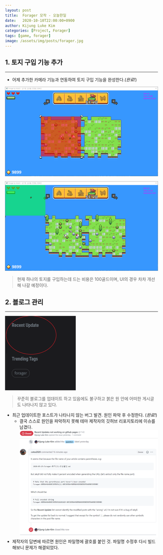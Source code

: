 ```yaml
---
layout: post
title:  Forager 모작 - 오늘한일
date:   2020-10-10T22:00:00+0900
author: Kijung Luke Kim
categories: [Project, Forager]
tags: [game, forager]
image: /assets/img/posts/forager.jpg
---
```


## 1. 토지 구입 기능 추가 
---
 
- 어제 추가한 카메라 기능과 연동하여 토지 구입 기능을 완성한다.(*완료!*)

![20201010-1.png](/assets/img/posts/20201010-1.PNG)

![20201010-2.png](/assets/img/posts/20201010-2.PNG)

> 현재 하나의 토지를 구입하는데 드는 비용은 100골드이며, UI의 경우 차차 개선해 나갈 예정이다.

## 2. 블로그 관리
---
![20201009-1.png](/assets/img/posts/20201009-1.PNG)
> 꾸준히 블로그를 업데이트 하고 있음에도 불구하고 붉은 원 안에 어떠한 게시글도 나타나지 않고 있다.

- 최근 업데이트한 포스트가 나타나지 않는 버그 발견. 원인 파악 후 수정한다. (*완료!*)
  - 결국 스스로 원인을 파악하지 못해 테마 제작자의 깃허브 리포지토리에 이슈를 남겼다.
![20201010-3.png](/assets/img/posts/20201010-3.PNG)
- 제작자의 답변에 따르면 원인은 파일명에 괄호를 붙인 것. 파일명 수정후 다시 빌드해보니 문제가 해결되었다.
